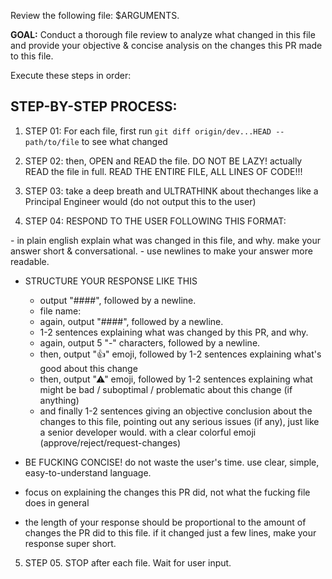 Review the following file: $ARGUMENTS.

**GOAL:** Conduct a thorough file review to analyze what changed in this file and provide your objective & concise analysis on the changes this PR made to this file.

Execute these steps in order:

## STEP-BY-STEP PROCESS:

1. STEP 01: For each file, first run `git diff origin/dev...HEAD -- path/to/file` to see what changed

2. STEP 02: then, OPEN and READ the file. DO NOT BE LAZY! actually READ the file in full. READ THE ENTIRE FILE, ALL LINES OF CODE!!!

3. STEP 03: take a deep breath and ULTRATHINK about thechanges like a Principal Engineer would (do not output this to the user)

4. STEP 04: RESPOND TO THE USER FOLLOWING THIS FORMAT:
<step-04-formatting>
- in plain english explain what was changed in this file, and why. make your answer short & conversational.
- use newlines to make your answer more readable.

- STRUCTURE YOUR RESPONSE LIKE THIS
    <step-04-response-structure>
    - output "####", followed by a newline.
    - file name: <file-name>
    - again, output "####", followed by a newline.
    - 1-2 sentences explaining what was changed by this PR, and why.
    - again, output 5 "-" characters, followed by a newline.
    - then, output "👍" emoji, followed by 1-2 sentences explaining what's good about this change
    - then, output "⚠" emoji, followed by 1-2 sentences explaining what might be bad / suboptimal / problematic about this change (if anything)
    - and finally 1-2 sentences giving an objective conclusion about the changes to this file, pointing out any serious issues (if any), just like a senior developer would. with a clear colorful emoji (approve/reject/request-changes)
    </step-04-response-structure>

- BE FUCKING CONCISE! do not waste the user's time. use clear, simple, easy-to-understand language.
- focus on explaining the changes this PR did, not what the fucking file does in general
- the length of your response should be proportional to the amount of changes the PR did to this file. if it changed just a few lines, make your response super short.
</step-04-formatting>

5. STEP 05. STOP after each file. Wait for user input.

